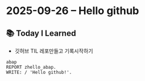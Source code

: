 # 2025-09-26 – Hello github

## 📚 Today I Learned
- 깃허브 TIL 레포만들고 기록시작하기

```
abap
REPORT zhello_abap.
WRITE: / 'Hello github!'.
```

